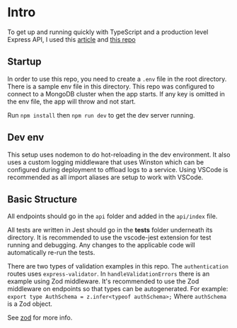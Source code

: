 # Intro

To get up and running quickly with TypeScript and a production level Express API, I used this [article](https://itnext.io/modern-node-part-2-bootstrapping-a-node-js-9be331c3d9ed) and [this repo](https://github.com/ryanoillataguerre/nonprofits-medium/blob/Chapter_2-Bootstrapping/services/users-service/src/errors/index.ts)

## Startup

In order to use this repo, you need to create a `.env` file in the root directory.
There is a sample env file in this directory. This repo was configured to connect to a MongoDB cluster when the app starts. If any key is omitted in the env file, the app will throw and not start.

Run `npm install` then `npm run dev` to get the dev server running.

## Dev env

This setup uses nodemon to do hot-reloading in the dev environment.
It also uses a custom logging middleware that uses Winston which can be configured during deployment to offload logs to a service.
Using VSCode is recommended as all import aliases are setup to work with VSCode.

## Basic Structure

All endpoints should go in the `api` folder and added in the `api/index` file.

All tests are written in Jest should go in the **tests** folder underneath its directory. It is recommended to use the vscode-jest extension for test running and debugging. Any changes to the applicable code will automatically re-run the tests.

There are two types of validation examples in this repo. The `authentication` routes uses `express-validator`. In `handleValidationErrors` there is an example using Zod middleware. It's recommended to use the Zod middleware on endpoints so that types can be autogenerated.
For example:
`export type AuthSchema = z.infer<typeof authSchema>;`
Where `authSchema` is a Zod object.

See [zod](https://github.com/colinhacks/zod) for more info.
